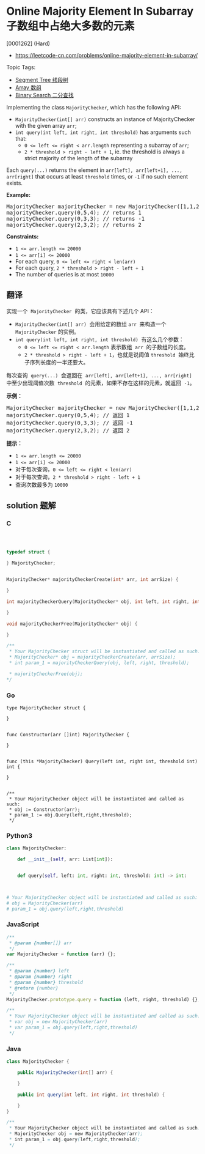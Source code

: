 # Online Majority Element In Subarray 子数组中占绝大多数的元素

[0001262] (Hard)

- https://leetcode-cn.com/problems/online-majority-element-in-subarray/

Topic Tags:

- [Segment Tree 线段树](https://leetcode-cn.com/tag/segment-tree/)
- [Array 数组](https://leetcode-cn.com/tag/array/)
- [Binary Search 二分查找](https://leetcode-cn.com/tag/binary-search/)

Implementing the class `MajorityChecker`, which has the following API:

- `MajorityChecker(int[] arr)` constructs an instance of MajorityChecker with the given array `arr`;
- `int query(int left, int right, int threshold)` has arguments such that:
  - `0 <= left <= right < arr.length` representing a subarray of `arr`;
  - `2 * threshold > right - left + 1`, ie. the threshold is always a strict majority of the length of the subarray

Each `query(...)` returns the element in `arr[left], arr[left+1], ..., arr[right]` that occurs at least `threshold` times, or `-1` if no such element exists.

**Example:**

<pre>MajorityChecker majorityChecker = new MajorityChecker([1,1,2,2,1,1]);
majorityChecker.query(0,5,4); // returns 1
majorityChecker.query(0,3,3); // returns -1
majorityChecker.query(2,3,2); // returns 2
</pre>

**Constraints:**

- `1 <= arr.length <= 20000`
- `1 <= arr[i] <= 20000`
- For each query, `0 <= left <= right < len(arr)`
- For each query, `2 * threshold > right - left + 1`
- The number of queries is at most `10000`

## 翻译

实现一个  `MajorityChecker`  的类，它应该具有下述几个 API：

- `MajorityChecker(int[] arr)`  会用给定的数组 `arr`  来构造一个 `MajorityChecker` 的实例。
- `int query(int left, int right, int threshold)`  有这么几个参数：
  - `0 <= left <= right < arr.length` 表示数组  `arr`  的子数组的长度。
  - `2 * threshold > right - left + 1`，也就是说阈值 `threshold`  始终比子序列长度的一半还要大。

每次查询  `query(...)`  会返回在  `arr[left], arr[left+1], ..., arr[right]`  中至少出现阈值次数  `threshold`  的元素，如果不存在这样的元素，就返回  `-1`。

**示例：**

<pre>MajorityChecker majorityChecker = new MajorityChecker([1,1,2,2,1,1]);
majorityChecker.query(0,5,4); // 返回 1
majorityChecker.query(0,3,3); // 返回 -1
majorityChecker.query(2,3,2); // 返回 2
</pre>

**提示：**

- `1 <= arr.length <= 20000`
- `1 <= arr[i] <= 20000`
- 对于每次查询，`0 <= left <= right < len(arr)`
- 对于每次查询，`2 * threshold > right - left + 1`
- 查询次数最多为 `10000`

## solution 题解

### C

```c



typedef struct {

} MajorityChecker;


MajorityChecker* majorityCheckerCreate(int* arr, int arrSize) {

}

int majorityCheckerQuery(MajorityChecker* obj, int left, int right, int threshold) {

}

void majorityCheckerFree(MajorityChecker* obj) {

}

/**
 * Your MajorityChecker struct will be instantiated and called as such:
 * MajorityChecker* obj = majorityCheckerCreate(arr, arrSize);
 * int param_1 = majorityCheckerQuery(obj, left, right, threshold);

 * majorityCheckerFree(obj);
*/
```

### Go

```golang
type MajorityChecker struct {

}


func Constructor(arr []int) MajorityChecker {

}


func (this *MajorityChecker) Query(left int, right int, threshold int) int {

}


/**
 * Your MajorityChecker object will be instantiated and called as such:
 * obj := Constructor(arr);
 * param_1 := obj.Query(left,right,threshold);
 */
```

### Python3

```python
class MajorityChecker:

    def __init__(self, arr: List[int]):


    def query(self, left: int, right: int, threshold: int) -> int:



# Your MajorityChecker object will be instantiated and called as such:
# obj = MajorityChecker(arr)
# param_1 = obj.query(left,right,threshold)
```

### JavaScript

```javascript
/**
 * @param {number[]} arr
 */
var MajorityChecker = function (arr) {};

/**
 * @param {number} left
 * @param {number} right
 * @param {number} threshold
 * @return {number}
 */
MajorityChecker.prototype.query = function (left, right, threshold) {};

/**
 * Your MajorityChecker object will be instantiated and called as such:
 * var obj = new MajorityChecker(arr)
 * var param_1 = obj.query(left,right,threshold)
 */
```

### Java

```java
class MajorityChecker {

    public MajorityChecker(int[] arr) {

    }

    public int query(int left, int right, int threshold) {

    }
}

/**
 * Your MajorityChecker object will be instantiated and called as such:
 * MajorityChecker obj = new MajorityChecker(arr);
 * int param_1 = obj.query(left,right,threshold);
 */
```
